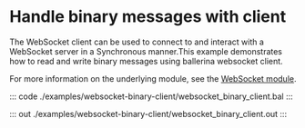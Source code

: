 # Handle binary messages with client

The WebSocket client can be used to connect to and interact with a WebSocket server in a Synchronous manner.This example demonstrates how to read and write binary messages using ballerina websocket client.

For more information on the underlying module,
see the [WebSocket module](https://lib.ballerina.io/ballerina/websocket/latest/).

::: code ./examples/websocket-binary-client/websocket_binary_client.bal :::

::: out ./examples/websocket-binary-client/websocket_binary_client.out :::
